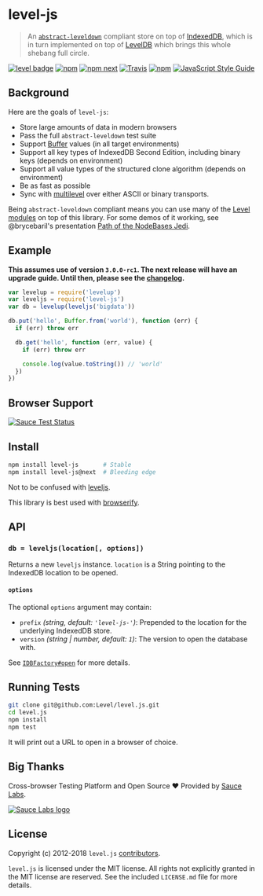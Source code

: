 # level-js

> An [`abstract-leveldown`](https://github.com/Level/abstract-leveldown) compliant store on top of [IndexedDB](https://developer.mozilla.org/en-US/docs/Web/API/IndexedDB_API), which is in turn implemented on top of [LevelDB](https://github.com/google/leveldb) which brings this whole shebang full circle.

[![level badge][level-badge]](https://github.com/level/awesome)
[![npm](https://img.shields.io/npm/v/level-js.svg)](https://www.npmjs.com/package/level-js)
[![npm next](https://img.shields.io/npm/v/level-js/next.svg)](https://www.npmjs.com/package/level-js)
[![Travis](https://secure.travis-ci.org/Level/level.js.svg?branch=master)](http://travis-ci.org/Level/level.js)
[![npm](https://img.shields.io/npm/dm/level-js.svg)](https://www.npmjs.com/package/level-js)
[![JavaScript Style Guide](https://img.shields.io/badge/code_style-standard-brightgreen.svg)](https://standardjs.com)

## Background

Here are the goals of `level-js`:

- Store large amounts of data in modern browsers
- Pass the full `abstract-leveldown` test suite
- Support [Buffer](https://nodejs.org/api/buffer.html) values (in all target environments)
- Support all key types of IndexedDB Second Edition, including binary keys (depends on environment)
- Support all value types of the structured clone algorithm (depends on environment)
- Be as fast as possible
- Sync with [multilevel](https://github.com/juliangruber/multilevel) over either ASCII or binary transports.

Being `abstract-leveldown` compliant means you can use many of the [Level modules](https://github.com/Level/awesome/) on top of this library. For some demos of it working, see @brycebaril's presentation [Path of the NodeBases Jedi](http://brycebaril.github.io/nodebase_jedi/#/vanilla).

## Example

**This assumes use of version `3.0.0-rc1`. The next release will have an upgrade guide. Until then, please see the [changelog](CHANGELOG.md).**

```js
var levelup = require('levelup')
var leveljs = require('level-js')
var db = levelup(leveljs('bigdata'))

db.put('hello', Buffer.from('world'), function (err) {
  if (err) throw err

  db.get('hello', function (err, value) {
    if (err) throw err

    console.log(value.toString()) // 'world'
  })
})
```

## Browser Support

[![Sauce Test Status](https://saucelabs.com/browser-matrix/level-js.svg)](https://saucelabs.com/u/level-js)

## Install

```bash
npm install level-js       # Stable
npm install level-js@next  # Bleeding edge
```

Not to be confused with [leveljs](https://www.npmjs.com/package/leveljs).

This library is best used with [browserify](http://browserify.org).

## API

### `db = leveljs(location[, options])`
Returns a new `leveljs` instance. `location` is a String pointing to the IndexedDB location to be opened.

#### `options`

The optional `options` argument may contain:

* `prefix` *(string, default: `'level-js-'`)*: Prepended to the location for the underlying IndexedDB store.
* `version` *(string | number, default: `1`)*: The version to open the database with.

See [`IDBFactory#open`](https://developer.mozilla.org/en-US/docs/Web/API/IDBFactory/open) for more details.

## Running Tests

```sh
git clone git@github.com:Level/level.js.git
cd level.js
npm install
npm test
```

It will print out a URL to open in a browser of choice.

## Big Thanks

Cross-browser Testing Platform and Open Source ♥ Provided by [Sauce Labs](https://saucelabs.com).

[![Sauce Labs logo](./sauce-labs.svg)](https://saucelabs.com)

## License

Copyright (c) 2012-2018 `level.js` [contributors](https://github.com/level/community#contributors).

`level.js` is licensed under the MIT license. All rights not explicitly granted in the MIT license are reserved. See the included `LICENSE.md` file for more details.

[level-badge]: http://leveldb.org/img/badge.svg
